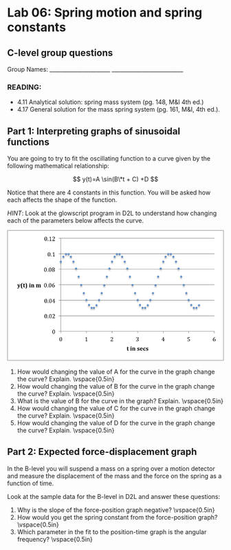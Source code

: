 # Lab 06: Spring motion and spring constants
## C-level group questions

Group Names: \_\_\_\_\_\_\_\_\_\_\_\_\_\_\_\_\_\_\_\_\_\_
\_\_\_\_\_\_\_\_\_\_\_\_\_\_\_\_\_\_\_\_\_\_\_\_\_\_

### READING:

+ 4.11 Analytical solution: spring mass system (pg. 148, M&I 4th ed.)
+ 4.17 General solution for the mass spring system (pg. 161, M&I, 4th ed.).

## Part 1: Interpreting graphs of sinusoidal functions

You are going to try to fit the oscillating function to a curve given by
the following mathematical relationship:

$$
y(t)=A \sin(B\*t + C) +D
$$

Notice that there are 4 constants in this function. You will be asked how each
affects the shape of the function.

*HINT*: Look at the glowscript program in D2L to understand how changing
each of the parameters below affects the curve.

![Graph of y vs t for hanging mass](y-t-graph.png)

1. How would changing the value of A for the curve in the graph change the
curve? Explain. \vspace{0.5in}
1. How would changing the value of B for the curve in the graph change the
curve? Explain.  \vspace{0.5in}
1. What is the value of B for the curve in the graph? Explain.  \vspace{0.5in}
1. How would changing the value of C for the curve in the graph change the
curve? Explain.  \vspace{0.5in}
1. How would changing the value of D for the curve in the graph change the
curve? Explain. \vspace{0.5in}



## Part 2: Expected force-displacement graph

In the B-level you will suspend a mass on a spring over a motion
detector and measure the displacement of the mass and the force on the
spring as a function of time.

Look at the sample data for the B-level in D2L and answer these
questions:

1. Why is the slope of the force-position graph negative?  \vspace{0.5in}
1. How would you get the spring constant from the force-position graph?  \vspace{0.5in}
1. Which parameter in the fit to the position-time graph is the angular
frequency?  \vspace{0.5in}
